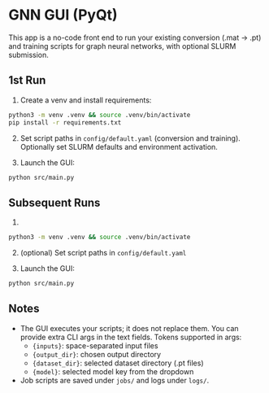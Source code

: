 # GNN GUI (PyQt)

This app is a no-code front end to run your existing conversion (.mat -> .pt) and training scripts for graph neural networks, with optional SLURM submission.

## 1st Run

1. Create a venv and install requirements:

```bash
python3 -m venv .venv && source .venv/bin/activate
pip install -r requirements.txt
```

2. Set script paths in `config/default.yaml` (conversion and training). Optionally set SLURM defaults and environment activation.

3. Launch the GUI:

```bash
python src/main.py
```
## Subsequent Runs
1. 
```bash
python3 -m venv .venv && source .venv/bin/activate
```
2. (optional) Set script paths in `config/default.yaml`

3. Launch the GUI:

```bash
python src/main.py

```

## Notes
- The GUI executes your scripts; it does not replace them. You can provide extra CLI args in the text fields. Tokens supported in args:
  - `{inputs}`: space-separated input files
  - `{output_dir}`: chosen output directory
  - `{dataset_dir}`: selected dataset directory (.pt files)
  - `{model}`: selected model key from the dropdown
- Job scripts are saved under `jobs/` and logs under `logs/`.